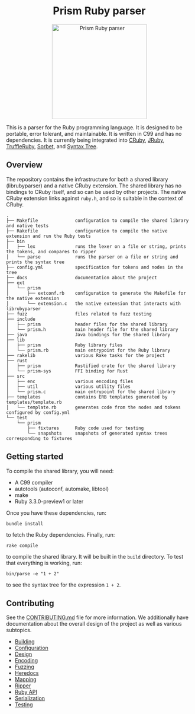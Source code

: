 <h1 align="center">Prism Ruby parser</h1>
<div align="center">
  <img alt="Prism Ruby parser" height="256px" src="https://github.com/ruby/prism/blob/main/docs/prism.png?raw=true">
</div>

This is a parser for the Ruby programming language. It is designed to be portable, error tolerant, and maintainable. It is written in C99 and has no dependencies. It is currently being integrated into [CRuby](https://github.com/ruby/ruby), [JRuby](https://github.com/jruby/jruby), [TruffleRuby](https://github.com/oracle/truffleruby), [Sorbet](https://github.com/sorbet/sorbet), and [Syntax Tree](https://github.com/ruby-syntax-tree/syntax_tree).

## Overview

The repository contains the infrastructure for both a shared library (librubyparser) and a native CRuby extension. The shared library has no bindings to CRuby itself, and so can be used by other projects. The native CRuby extension links against `ruby.h`, and so is suitable in the context of CRuby.

```
.
├── Makefile              configuration to compile the shared library and native tests
├── Rakefile              configuration to compile the native extension and run the Ruby tests
├── bin
│   ├── lex               runs the lexer on a file or string, prints the tokens, and compares to ripper
│   └── parse             runs the parser on a file or string and prints the syntax tree
├── config.yml            specification for tokens and nodes in the tree
├── docs                  documentation about the project
├── ext
│   └── prism
│       ├── extconf.rb    configuration to generate the Makefile for the native extension
│       └── extension.c   the native extension that interacts with librubyparser
├── fuzz                  files related to fuzz testing
├── include
│   ├── prism             header files for the shared library
│   └── prism.h           main header file for the shared library
├── java                  Java bindings for the shared library
├── lib
│   ├── prism             Ruby library files
│   └── prism.rb          main entrypoint for the Ruby library
├── rakelib               various Rake tasks for the project
├── rust
│   ├── prism             Rustified crate for the shared library
│   └── prism-sys         FFI binding for Rust
├── src
│   ├── enc               various encoding files
│   ├── util              various utility files
│   └── prism.c           main entrypoint for the shared library
├── templates             contains ERB templates generated by templates/template.rb
│   └── template.rb       generates code from the nodes and tokens configured by config.yml
└── test
    └── prism
        ├── fixtures      Ruby code used for testing
        └── snapshots     snapshots of generated syntax trees corresponding to fixtures
```

## Getting started

To compile the shared library, you will need:

* A C99 compiler
* autotools (autoconf, automake, libtool)
* make
* Ruby 3.3.0-preview1 or later

Once you have these dependencies, run:

```
bundle install
```

to fetch the Ruby dependencies. Finally, run:

```
rake compile
```

to compile the shared library. It will be built in the `build` directory. To test that everything is working, run:

```
bin/parse -e "1 + 2"
```

to see the syntax tree for the expression `1 + 2`.

## Contributing

See the [CONTRIBUTING.md](CONTRIBUTING.md) file for more information. We additionally have documentation about the overall design of the project as well as various subtopics.

* [Building](docs/building.md)
* [Configuration](docs/configuration.md)
* [Design](docs/design.md)
* [Encoding](docs/encoding.md)
* [Fuzzing](docs/fuzzing.md)
* [Heredocs](docs/heredocs.md)
* [Mapping](docs/mapping.md)
* [Ripper](docs/ripper.md)
* [Ruby API](docs/ruby_api.md)
* [Serialization](docs/serialization.md)
* [Testing](docs/testing.md)
